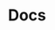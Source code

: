 ---
layout: category_index
title: Docs
lang: en
order: 2
page_id: docs
permalink: docs
category_name: docs
---